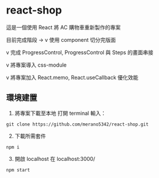 # react-shop

這是一個使用 React 將 AC 購物車重新製作的專案

目前完成階段 -> 
v 使用 component 切分完版面

v 完成 ProgressControl, ProgressControl 與 Steps 的畫面串接

v 將專案導入 css-module

v 將專案加入 React.memo, React.useCallback 優化效能

## 環境建置

1. 將專案下載至本地
打開 terminal 輸入：
```
git clone https://github.com/merano5342/react-shop.git
```

2. 下載所需套件
```
npm i
```

3. 開啟 localhost 在
localhost:3000/
```
npm start
```
